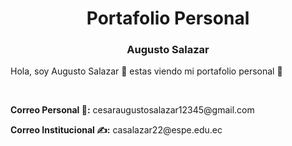 <h1 align="center">Portafolio Personal</h1>
<h3 align="center">Augusto Salazar</h3>
<p>Hola, soy Augusto Salazar 👋 estas viendo mi portafolio personal 📄</p>
<br/>
<p><b>Correo Personal 👤:</b> cesaraugustosalazar12345@gmail.com</p>
<p><b>Correo Institucional ✍:</b> casalazar22@espe.edu.ec</p>
